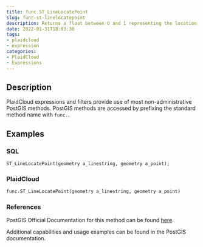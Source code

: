```yaml
---
title: func.ST_LineLocatePoint
slug: func-st-linelocatepoint
description: Returns a float between 0 and 1 representing the location of the closest point on LineString to the given Point
date: 2022-01-31T18:03:30
tags:
- plaidcloud
- expression
categories:
- PlaidCloud
- Expressions
---
```



## Description


PlaidCloud expressions and filters provide use of most non-administrative PostGIS methods. PostGIS methods are accessed by prefixing the standard method name with `func.`.



## Examples


### SQL



```
ST_LineLocatePoint(geometry a_linestring, geometry a_point);
```


### PlaidCloud



```python
func.ST_LineLocatePoint(geometry a_linestring, geometry a_point)
```


### References


PostGIS Official Documentation for this method can be found [here](https://postgis.net/docs/manual-3.1/ST_LineLocatePoint.html).



Additional capabilities and usage examples can be found in the PostGIS documentation.

